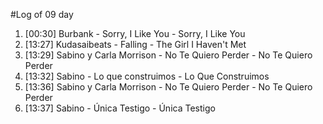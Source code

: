 #Log of 09 day

1. [00:30] Burbank - Sorry, I Like You - Sorry, I Like You
1. [13:27] Kudasaibeats - Falling - The Girl I Haven't Met
1. [13:29] Sabino y Carla Morrison - No Te Quiero Perder - No Te Quiero Perder
1. [13:32] Sabino - Lo que construimos - Lo Que Construimos
1. [13:36] Sabino y Carla Morrison - No Te Quiero Perder - No Te Quiero Perder
1. [13:37] Sabino - Única Testigo - Única Testigo
